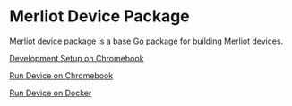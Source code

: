 # Merliot Device Package

Merliot device package is a base [Go](go.dev) package for building Merliot devices.

[Development Setup on Chromebook](docs/chromebook-develop.md)

[Run Device on Chromebook](docs/chromebook-docker.md)

[Run Device on Docker](docs/docker.md)

